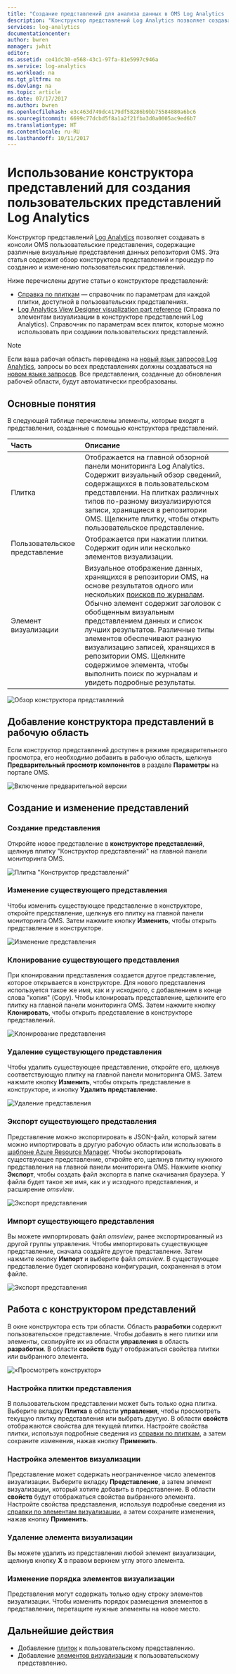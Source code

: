 ```yaml
---
title: "Создание представлений для анализа данных в OMS Log Analytics | Документация Майкрософт"
description: "Конструктор представлений Log Analytics позволяет создавать пользовательские представления, содержащие различные визуальные представления данных репозитория OMS, которые отображаются в OMS или на портале Azure. Эта статья содержит обзор конструктора представлений и процедур по созданию и изменению пользовательских представлений."
services: log-analytics
documentationcenter: 
author: bwren
manager: jwhit
editor: 
ms.assetid: ce41dc30-e568-43c1-97fa-81e5997c946a
ms.service: log-analytics
ms.workload: na
ms.tgt_pltfrm: na
ms.devlang: na
ms.topic: article
ms.date: 07/17/2017
ms.author: bwren
ms.openlocfilehash: e3c463d749dc4179df58286b9bb75584880a6bc6
ms.sourcegitcommit: 6699c77dcbd5f8a1a2f21fba3d0a0005ac9ed6b7
ms.translationtype: HT
ms.contentlocale: ru-RU
ms.lasthandoff: 10/11/2017
---
```

# <a name="use-view-designer-to-create-custom-views-in-log-analytics"></a>Использование конструктора представлений для создания пользовательских представлений Log Analytics
Конструктор представлений [Log Analytics](log-analytics-overview.md) позволяет создавать в консоли OMS пользовательские представления, содержащие различные визуальные представления данных репозитория OMS. Эта статья содержит обзор конструктора представлений и процедур по созданию и изменению пользовательских представлений.

Ниже перечислены другие статьи о конструкторе представлений:

* [Справка по плиткам](log-analytics-view-designer-tiles.md) — справочник по параметрам для каждой плитки, доступной в пользовательских представлениях.
* [Log Analytics View Designer visualization part reference](log-analytics-view-designer-parts.md) (Справка по элементам визуализации в конструкторе представлений Log Analytics). Справочник по параметрам всех плиток, которые можно использовать при создании пользовательских представлений.

>[!NOTE]
> Если ваша рабочая область переведена на [новый язык запросов Log Analytics](log-analytics-log-search-upgrade.md), запросы во всех представлениях должны создаваться на [новом языке запросов](https://go.microsoft.com/fwlink/?linkid=856078).  Все представления, созданные до обновления рабочей области, будут автоматически преобразованы.

## <a name="concepts"></a>Основные понятия
В следующей таблице перечислены элементы, которые входят в представления, созданные с помощью конструктора представлений.

| Часть | Описание |
|:--- |:--- |
| Плитка |Отображается на главной обзорной панели мониторинга Log Analytics.  Содержит визуальный обзор сведений, содержащихся в пользовательском представлении.  На плитках различных типов по-разному визуализируются записи, хранящиеся в репозитории OMS.  Щелкните плитку, чтобы открыть пользовательское представление. |
| Пользовательское представление |Отображается при нажатии плитки.  Содержит один или несколько элементов визуализации. |
| Элемент визуализации |Визуальное отображение данных, хранящихся в репозитории OMS, на основе результатов одного или нескольких [поисков по журналам](log-analytics-log-searches.md).  Обычно элемент содержит заголовок с обобщенным визуальным представлением данных и список лучших результатов.  Различные типы элементов обеспечивают разную визуализацию записей, хранящихся в репозитории OMS.  Щелкните содержимое элемента, чтобы выполнить поиск по журналам и увидеть подробные результаты. |

![Обзор конструктора представлений](media/log-analytics-view-designer/overview.png)

## <a name="add-view-designer-to-your-workspace"></a>Добавление конструктора представлений в рабочую область
Если конструктор представлений доступен в режиме предварительного просмотра, его необходимо добавить в рабочую область, щелкнув **Предварительный просмотр компонентов** в разделе **Параметры** на портале OMS.

![Включение предварительной версии](media/log-analytics-view-designer/preview.png)

## <a name="creating-and-editing-views"></a>Создание и изменение представлений
### <a name="create-a-new-view"></a>Создание представления
Откройте новое представление в **конструкторе представлений**, щелкнув плитку "Конструктор представлений" на главной панели мониторинга OMS.

![Плитка "Конструктор представлений"](media/log-analytics-view-designer/view-designer-tile.png)

### <a name="edit-an-existing-view"></a>Изменение существующего представления
Чтобы изменить существующее представление в конструкторе, откройте представление, щелкнув его плитку на главной панели мониторинга OMS.  Затем нажмите кнопку **Изменить**, чтобы открыть представление в конструкторе.

![Изменение представления](media/log-analytics-view-designer/menu-edit.png)

### <a name="clone-an-existing-view"></a>Клонирование существующего представления
При клонировании представления создается другое представление, которое открывается в конструкторе.  Для нового представления используется такое же имя, как и у исходного, с добавлением в конце слова "копия" (Copy).  Чтобы клонировать представление, щелкните его плитку на главной панели мониторинга OMS.  Затем нажмите кнопку **Клонировать**, чтобы открыть представление в конструкторе представлений.

![Клонирование представления](media/log-analytics-view-designer/edit-menu-clone.png)

### <a name="delete-an-existing-view"></a>Удаление существующего представления
Чтобы удалить существующее представление, откройте его, щелкнув соответствующую плитку на главной панели мониторинга OMS.  Затем нажмите кнопку **Изменить**, чтобы открыть представление в конструкторе, и кнопку **Удалить представление**.

![Удаление представления](media/log-analytics-view-designer/edit-menu-delete.png)

### <a name="export-an-existing-view"></a>Экспорт существующего представления
Представление можно экспортировать в JSON-файл, который затем можно импортировать в другую рабочую область или использовать в [шаблоне Azure Resource Manager](../azure-resource-manager/resource-group-authoring-templates.md).  Чтобы экспортировать существующее представление, откройте его, щелкнув плитку нужного представления на главной панели мониторинга OMS.  Нажмите кнопку **Экспорт**, чтобы создать файл экспорта в папке скачивания браузера.  У файла будет такое же имя, как и у исходного представления, и расширение *omsview*.

![Экспорт представления](media/log-analytics-view-designer/edit-menu-export.png)

### <a name="import-an-existing-view"></a>Импорт существующего представления
Вы можете импортировать файл *omsview*, ранее экспортированный из другой группы управления.  Чтобы импортировать существующее представление, сначала создайте другое представление.  Затем нажмите кнопку **Импорт** и выберите файл *omsview*.  В существующее представление будет скопирована конфигурация, сохраненная в этом файле.

![Экспорт представления](media/log-analytics-view-designer/edit-menu-import.png)

## <a name="working-with-view-designer"></a>Работа с конструктором представлений
В окне конструктора есть три области.  Область **разработки** содержит пользовательское представление.  Чтобы добавить в него плитки или элементы, скопируйте их из области **управления** в область **разработки**.  В области **свойств** будут отображаться свойства плитки или выбранного элемента.

![«Просмотреть конструктор»](media/log-analytics-view-designer/view-designer-screenshot.png)

### <a name="configure-view-tile"></a>Настройка плитки представления
В пользовательском представлении может быть только одна плитка.  Выберите вкладку **Плитка** в области **управления**, чтобы просмотреть текущую плитку представления или выбрать другую.  В области **свойств** отображаются свойства для текущей плитки.  Настройте свойства плитки, используя подробные сведения из [справки по плиткам](log-analytics-view-designer-tiles.md), а затем сохраните изменения, нажав кнопку **Применить**.

### <a name="configure-visualization-parts"></a>Настройка элементов визуализации
Представление может содержать неограниченное число элементов визуализации.  Выберите вкладку **Представление**, а затем элемент визуализации, который хотите добавить в представление.  В области **свойств** будут отображаться свойства выбранного элемента.  Настройте свойства представления, используя подробные сведения из [справки по элементам визуализации](log-analytics-view-designer-parts.md), а затем сохраните изменения, нажав кнопку **Применить**.

### <a name="delete-a-visualization-part"></a>Удаление элемента визуализации
Вы можете удалить из представления любой элемент визуализации, щелкнув кнопку **X** в правом верхнем углу этого элемента.

### <a name="rearrange-visualization-parts"></a>Изменение порядка элементов визуализации
Представления могут содержать только одну строку элементов визуализации.  Чтобы изменить порядок размещения элементов в представлении, перетащите нужные элементы на новое место.

## <a name="next-steps"></a>Дальнейшие действия
* Добавление [плиток](log-analytics-view-designer-tiles.md) к пользовательскому представлению.
* Добавление [элементов визуализации](log-analytics-view-designer-parts.md) к пользовательскому представлению.
